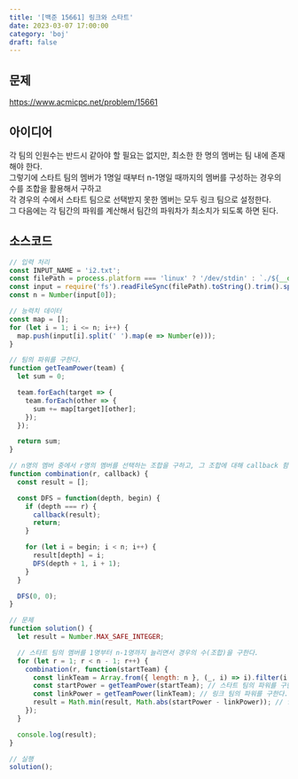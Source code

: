 ```yaml
---
title: '[백준 15661] 링크와 스타트'
date: 2023-03-07 17:00:00
category: 'boj'
draft: false
---
```


## 문제
https://www.acmicpc.net/problem/15661

## 아이디어
각 팀의 인원수는 반드시 같아야 할 필요는 없지만, 최소한 한 명의 멤버는 팀 내에 존재해야 한다.  
그렇기에 스타트 팀의 멤버가 1명일 때부터 n-1명일 때까지의 멤버를 구성하는 경우의 수를 조합을 활용해서 구하고  
각 경우의 수에서 스타트 팀으로 선택받지 못한 멤버는 모두 링크 팀으로 설정한다.  
그 다음에는 각 팀간의 파워를 계산해서 팀간의 파워차가 최소치가 되도록 하면 된다.  

## 소스코드
```js
// 입력 처리
const INPUT_NAME = 'i2.txt';
const filePath = process.platform === 'linux' ? '/dev/stdin' : `./${__dirname.split('\\').pop()}/${INPUT_NAME}`;
const input = require('fs').readFileSync(filePath).toString().trim().split('\n').map(item => item.trim());
const n = Number(input[0]);

// 능력치 데이터
const map = [];
for (let i = 1; i <= n; i++) {
  map.push(input[i].split(' ').map(e => Number(e)));
}

// 팀의 파워를 구한다.
function getTeamPower(team) {
  let sum = 0;

  team.forEach(target => {
    team.forEach(other => {
      sum += map[target][other];
    });
  });

  return sum;
}

// n명의 멤버 중에서 r명의 멤버를 선택하는 조합을 구하고, 그 조합에 대해 callback 함수를 실행한다.
function combination(r, callback) {
  const result = [];

  const DFS = function(depth, begin) {
    if (depth === r) {
      callback(result);
      return;
    }

    for (let i = begin; i < n; i++) {
      result[depth] = i;
      DFS(depth + 1, i + 1);
    }
  }

  DFS(0, 0);
}

// 문제
function solution() {
  let result = Number.MAX_SAFE_INTEGER;

  // 스타트 팀의 멤버를 1명부터 n-1명까지 늘리면서 경우의 수(조합)을 구한다.
  for (let r = 1; r < n - 1; r++) {
    combination(r, function(startTeam) {
      const linkTeam = Array.from({ length: n }, (_, i) => i).filter(i => !startTeam.includes(i)); // 스타트 팀 멤버가 아닌 멤버를 모두 링크 팀으로 한다.
      const startPower = getTeamPower(startTeam); // 스타트 팀의 파워를 구한다.
      const linkPower = getTeamPower(linkTeam); // 링크 팀의 파워를 구한다.
      result = Math.min(result, Math.abs(startPower - linkPower)); // 양 팀간의 파워 차이를 최소한으로 하는 값을 구한다.
    });
  }

  console.log(result);
}

// 실행
solution();
```